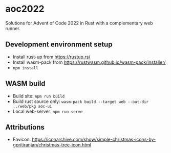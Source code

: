 # aoc2022

Solutions for Advent of Code 2022 in Rust with a complementary web runner.

## Development environment setup

- Install rust-up from <https://rustup.rs/>
- Install wasm-pack from <https://rustwasm.github.io/wasm-pack/installer/>
- `npm install`

## WASM build

- Build site: `npm run build`
- Build rust source only: `wasm-pack build --target web --out-dir ../web/pkg aoc-ui`
- Local web-server: `npm run serve`

## Attributions

- Favicon: <https://iconarchive.com/show/simple-christmas-icons-by-gpritiranjan/christmas-tree-icon.html>
